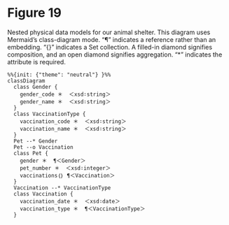 # Figure 19

Nested physical data models for our animal shelter.
This diagram uses Mermaid’s class-diagram mode.
“¶” indicates a reference rather than an embedding.
“{}” indicates a Set collection.
A filled-in diamond signifies composition, and an open diamond signifies aggregation.
“*” indicates the attribute is required.

```mermaid
%%{init: {"theme": "neutral"} }%%
classDiagram
  class Gender {
    gender_code ＊  ＜xsd∶string＞
    gender_name ＊  ＜xsd∶string＞
  }
  class VaccinationType {
    vaccination_code ＊  ＜xsd∶string＞
    vaccination_name ＊  ＜xsd∶string＞
  }
  Pet --* Gender
  Pet --o Vaccination
  class Pet {
    gender ＊  ¶＜Gender＞
    pet_number ＊  ＜xsd∶integer＞
    vaccinations｛｝ ¶＜Vaccination＞
  }
  Vaccination --* VaccinationType
  class Vaccination {
    vaccination_date ＊  ＜xsd∶date＞
    vaccination_type ＊  ¶＜VaccinationType＞
  }
```